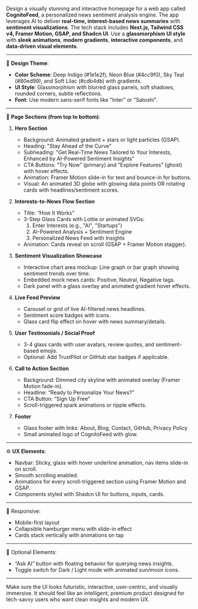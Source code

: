 Design a visually stunning and interactive homepage for a web app called **CognitoFeed**, a personalized news sentiment analysis engine. The app leverages AI to deliver **real-time, interest-based news summaries** with **sentiment visualizations**. The tech stack includes **Next.js, Tailwind CSS v4, Framer Motion, GSAP, and Shadcn UI**. Use a **glassmorphism UI style** with **sleek animations**, **modern gradients**, **interactive components**, and **data-driven visual elements**.

---

🎨 **Design Theme**:
- **Color Scheme**: Deep Indigo (#1e1e2f), Neon Blue (#4cc9f0), Sky Teal (#80ed99), and Soft Lilac (#cdb4db) with gradients.
- **UI Style**: Glassmorphism with blurred glass panels, soft shadows, rounded corners, subtle reflections.
- **Font**: Use modern sans-serif fonts like "Inter" or "Satoshi".

---

🧠 **Page Sections (from top to bottom)**:

1. **Hero Section**
   - Background: Animated gradient + stars or light particles (GSAP).
   - Heading: "Stay Ahead of the Curve"
   - Subheading: "Get Real-Time News Tailored to Your Interests, Enhanced by AI-Powered Sentiment Insights"
   - CTA Buttons: “Try Now” (primary) and “Explore Features” (ghost) with hover effects.
   - Animation: Framer Motion slide-in for text and bounce-in for buttons.
   - Visual: An animated 3D globe with glowing data points OR rotating cards with headlines/sentiment scores.

2. **Interests-to-News Flow Section**
   - Title: “How It Works”
   - 3-Step Glass Cards with Lottie or animated SVGs:
     1. Enter Interests (e.g., "AI", "Startups")
     2. AI-Powered Analysis + Sentiment Engine
     3. Personalized News Feed with Insights
   - Animation: Cards reveal on scroll (GSAP + Framer Motion stagger).

3. **Sentiment Visualization Showcase**
   - Interactive chart area mockup: Line graph or bar graph showing sentiment trends over time.
   - Embedded mock news cards: Positive, Neutral, Negative tags.
   - Dark panel with a glass overlay and animated gradient hover effects.

4. **Live Feed Preview**
   - Carousel or grid of live AI-filtered news headlines.
   - Sentiment score badges with icons.
   - Glass card flip effect on hover with news summary/details.

5. **User Testimonials / Social Proof**
   - 3-4 glass cards with user avatars, review quotes, and sentiment-based emojis.
   - Optional: Add TrustPilot or GitHub star badges if applicable.

6. **Call to Action Section**
   - Background: Dimmed city skyline with animated overlay (Framer Motion fade-in).
   - Headline: “Ready to Personalize Your News?”
   - CTA Button: “Sign Up Free”
   - Scroll-triggered spark animations or ripple effects.

7. **Footer**
   - Glass footer with links: About, Blog, Contact, GitHub, Privacy Policy
   - Small animated logo of CognitoFeed with glow.

---

⚙️ **UX Elements**:
- Navbar: Sticky, glass with hover underline animation, nav items slide-in on scroll.
- Smooth scrolling enabled.
- Animations for every scroll-triggered section using Framer Motion and GSAP.
- Components styled with Shadcn UI for buttons, inputs, cards.

---

📱 Responsive:
- Mobile-first layout
- Collapsible hamburger menu with slide-in effect
- Cards stack vertically with animations on tap

---

🔮 Optional Elements:
- “Ask AI” button with floating behavior for querying news insights.
- Toggle switch for Dark / Light mode with animated sun/moon icons.

---

Make sure the UI looks futuristic, interactive, user-centric, and visually immersive. It should feel like an intelligent, premium product designed for tech-savvy users who want clean insights and modern UX.
